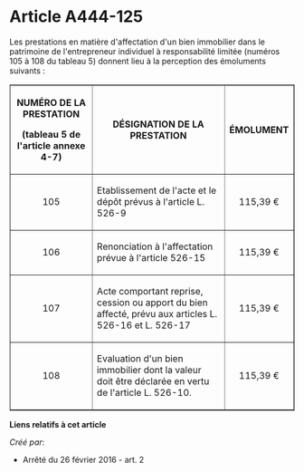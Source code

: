 # Article A444-125

Les prestations en matière d'affectation d'un bien immobilier dans le patrimoine de l'entrepreneur individuel à
responsabilité limitée (numéros 105 à 108 du tableau 5) donnent lieu à la perception des émoluments suivants : 

<table border="1">
    <tbody>
      <tr>
        <th>

NUMÉRO DE LA PRESTATION 

(tableau 5 de l'article annexe 4-7) 

</th>
        <th>

DÉSIGNATION DE LA PRESTATION 

</th>
        <th>

ÉMOLUMENT 

</th>
      </tr>
      <tr>
        <td align="center" valign="middle">

105 

</td>
        <td valign="middle">

Etablissement de l'acte et le dépôt prévus à l'article L. 526-9 

</td>
        <td align="center" valign="middle">

115,39 € 

</td>
      </tr>
      <tr>
        <td align="center" valign="middle">

106 

</td>
        <td valign="middle">

Renonciation à l'affectation prévue à l'article 526-15 

</td>
        <td align="center" valign="middle">

115,39 € 

</td>
      </tr>
      <tr>
        <td align="center" valign="middle">

107 

</td>
        <td valign="middle">

Acte comportant reprise, cession ou apport du bien affecté, prévu aux articles L. 526-16 et L. 526-17 

</td>
        <td align="center" valign="middle">

115,39 € 

</td>
      </tr>
      <tr>
        <td align="center" valign="middle">

108 

</td>
        <td valign="middle">

Evaluation d'un bien immobilier dont la valeur doit être déclarée en vertu de l'article L. 526-10.

</td>
        <td align="center" valign="middle">

115,39 € 

</td>
      </tr>
    </tbody>
  </table>

**Liens relatifs à cet article**

_Créé par_:

  - Arrêté du 26 février 2016 - art. 2
